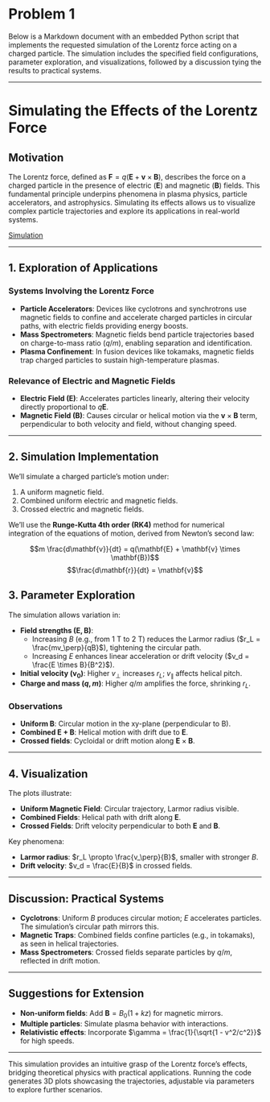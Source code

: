 # Problem 1
Below is a Markdown document with an embedded Python script that implements the requested simulation of the Lorentz force acting on a charged particle. The simulation includes the specified field configurations, parameter exploration, and visualizations, followed by a discussion tying the results to practical systems.

---

# Simulating the Effects of the Lorentz Force

## Motivation
The Lorentz force, defined as $\mathbf{F} = q(\mathbf{E} + \mathbf{v} \times \mathbf{B})$, describes the force on a charged particle in the presence of electric ($\mathbf{E}$) and magnetic ($\mathbf{B}$) fields. This fundamental principle underpins phenomena in plasma physics, particle accelerators, and astrophysics. Simulating its effects allows us to visualize complex particle trajectories and explore its applications in real-world systems.

[Simulation](Problem_1.html)

---

## 1. Exploration of Applications

### Systems Involving the Lorentz Force
- **Particle Accelerators**: Devices like cyclotrons and synchrotrons use magnetic fields to confine and accelerate charged particles in circular paths, with electric fields providing energy boosts.
- **Mass Spectrometers**: Magnetic fields bend particle trajectories based on charge-to-mass ratio ($q/m$), enabling separation and identification.
- **Plasma Confinement**: In fusion devices like tokamaks, magnetic fields trap charged particles to sustain high-temperature plasmas.

### Relevance of Electric and Magnetic Fields
- **Electric Field ($\mathbf{E}$)**: Accelerates particles linearly, altering their velocity directly proportional to $q \mathbf{E}$.
- **Magnetic Field ($\mathbf{B}$)**: Causes circular or helical motion via the $\mathbf{v} \times \mathbf{B}$ term, perpendicular to both velocity and field, without changing speed.

---

## 2. Simulation Implementation

We’ll simulate a charged particle’s motion under:
1. A uniform magnetic field.
2. Combined uniform electric and magnetic fields.
3. Crossed electric and magnetic fields.

We’ll use the **Runge-Kutta 4th order (RK4)** method for numerical integration of the equations of motion, derived from Newton’s second law:  

$$m \frac{d\mathbf{v}}{dt} = q(\mathbf{E} + \mathbf{v} \times \mathbf{B})$$
$$\frac{d\mathbf{r}}{dt} = \mathbf{v}$$


## 3. Parameter Exploration
The simulation allows variation in:
- **Field strengths ($\mathbf{E}, \mathbf{B}$)**:
  - Increasing $B$ (e.g., from 1 T to 2 T) reduces the Larmor radius ($r_L = \frac{mv_\perp}{qB}$), tightening the circular path.
  - Increasing $E$ enhances linear acceleration or drift velocity ($v_d = \frac{E \times B}{B^2}$).
- **Initial velocity ($\mathbf{v}_0$)**: Higher $v_\perp$ increases $r_L$; $v_\parallel$ affects helical pitch.
- **Charge and mass ($q, m$)**: Higher $q/m$ amplifies the force, shrinking $r_L$.

### Observations
- **Uniform B**: Circular motion in the xy-plane (perpendicular to B).
- **Combined E + B**: Helical motion with drift due to $\mathbf{E}$.
- **Crossed fields**: Cycloidal or drift motion along $\mathbf{E} \times \mathbf{B}$.

---

## 4. Visualization
The plots illustrate:
- **Uniform Magnetic Field**: Circular trajectory, Larmor radius visible.
- **Combined Fields**: Helical path with drift along $\mathbf{E}$.
- **Crossed Fields**: Drift velocity perpendicular to both $\mathbf{E}$ and $\mathbf{B}$.

Key phenomena:
- **Larmor radius**: $r_L \propto \frac{v_\perp}{B}$, smaller with stronger $B$.
- **Drift velocity**: $v_d = \frac{E}{B}$ in crossed fields.

---

## Discussion: Practical Systems
- **Cyclotrons**: Uniform $B$ produces circular motion; $E$ accelerates particles. The simulation’s circular path mirrors this.
- **Magnetic Traps**: Combined fields confine particles (e.g., in tokamaks), as seen in helical trajectories.
- **Mass Spectrometers**: Crossed fields separate particles by $q/m$, reflected in drift motion.

---

## Suggestions for Extension
- **Non-uniform fields**: Add $\mathbf{B} = B_0 (1 + kz)$ for magnetic mirrors.
- **Multiple particles**: Simulate plasma behavior with interactions.
- **Relativistic effects**: Incorporate $\gamma = \frac{1}{\sqrt{1 - v^2/c^2}}$ for high speeds.

---

This simulation provides an intuitive grasp of the Lorentz force’s effects, bridging theoretical physics with practical applications. Running the code generates 3D plots showcasing the trajectories, adjustable via parameters to explore further scenarios.

